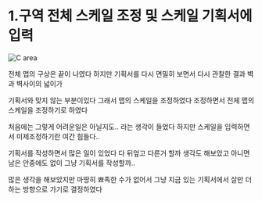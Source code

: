 # 1.구역 전체 스케일 조정 및 스케일 기획서에 입력

![C area](https://github.com/kdw1234/TIL/assets/57427834/2686116c-4c3d-4a13-ab85-3501e0759375)

전체 맵의 구상은 끝이 나였다 하지만 기획서를 다시 면밀히 보면서 다시 관찰한 결과 벽과 벽사이의 넓이가

기획서와 맞지 않는 부분이있다 그래서 맵의 스케일을 조정하였다 조정하면서 전체 맵의 스케일을 조정하기로 하였다 

처음에는 그렇게 어려운일은 아닐지도.. 라는 생각이 들었다 하지만 스케일을 입력하면서 미제조정하기란 여간 힘들다..

기획서를 작성하면서 많은 일이 있었다 다 뒤엎고 다른거 할까 생각도 해보았고 아니면 남은 안중에도 없이 그냥 기획서를 작성할까..

많은 생각을 해보았지만 마땅히 뾰족한 수가 없어서 그냥 지금 있는 기획서에서 살만 더하는 방향으로 가기로 결정하였다



